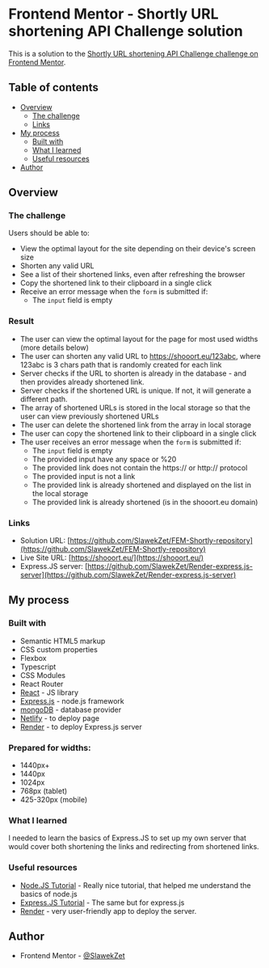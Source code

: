 # Frontend Mentor - Shortly URL shortening API Challenge solution

This is a solution to the [Shortly URL shortening API Challenge challenge on Frontend Mentor](https://www.frontendmentor.io/challenges/url-shortening-api-landing-page-2ce3ob-G).

## Table of contents

- [Overview](#overview)
  - [The challenge](#the-challenge)
  - [Links](#links)
- [My process](#my-process)
  - [Built with](#built-with)
  - [What I learned](#what-i-learned)
  - [Useful resources](#useful-resources)
- [Author](#author)

## Overview

### The challenge

Users should be able to:

- View the optimal layout for the site depending on their device's screen size
- Shorten any valid URL
- See a list of their shortened links, even after refreshing the browser
- Copy the shortened link to their clipboard in a single click
- Receive an error message when the `form` is submitted if:
  - The `input` field is empty

### Result

- The user can view the optimal layout for the page for most used widths (more details below)
- The user can shorten any valid URL to https://shooort.eu/123abc, where 123abc is 3 chars path that is randomly created for each link
- Server checks if the URL to shorten is already in the database - and then provides already shortened link.
- Server checks if the shortened URL is unique. If not, it will generate a different path.
- The array of shortened URLs is stored in the local storage so that the user can view previously shortened URLs
- The user can delete the shortened link from the array in local storage
- The user can copy the shortened link to their clipboard in a single click
- The user receives an error message when the `form` is submitted if:
  - The `input` field is empty
  - The provided input have any space or %20
  - The provided link does not contain the https:// or http:// protocol
  - The provided input is not a link
  - The provided link is already shortened and displayed on the list in the local storage
  - The provided link is already shortened (is in the shooort.eu domain)

### Links

- Solution URL: [https://github.com/SlawekZet/FEM-Shortly-repository](https://github.com/SlawekZet/FEM-Shortly-repository)
- Live Site URL: [https://shooort.eu/](https://shooort.eu/)
- Express.JS server: [https://github.com/SlawekZet/Render-express.js-server](https://github.com/SlawekZet/Render-express.js-server)

## My process

### Built with

- Semantic HTML5 markup
- CSS custom properties
- Flexbox
- Typescript
- CSS Modules
- React Router
- [React](https://reactjs.org/) - JS library
- [Express.js](https://expressjs.com/) - node.js framework
- [mongoDB](https://www.mongodb.com/) - database provider
- [Netlify](https://www.netlify.com/) - to deploy page
- [Render](https://render.com/) - to deploy Express.js server

### Prepared for widths:

- 1440px+
- 1440px
- 1024px
- 768px (tablet)
- 425-320px (mobile)

### What I learned

I needed to learn the basics of Express.JS to set up my own server that would cover both shortening the links and redirecting from shortened links.

### Useful resources

- [Node.JS Tutorial](https://youtu.be/fBNz5xF-Kx4) - Really nice tutorial, that helped me understand the basics of node.js
- [Express.JS Tutorial](https://youtu.be/L72fhGm1tfE) - The same but for express.js
- [Render](https://render.com/) - very user-friendly app to deploy the server.

## Author

- Frontend Mentor - [@SlawekZet](https://www.frontendmentor.io/profile/SlawekZet)

